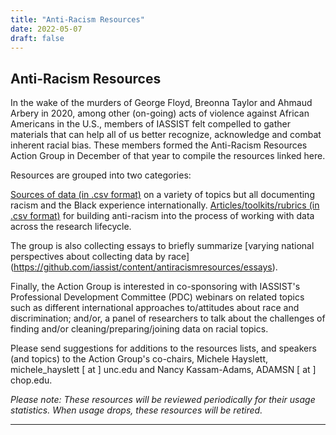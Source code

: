 ```yaml
---
title: "Anti-Racism Resources"
date: 2022-05-07
draft: false
---
```

## Anti-Racism Resources 

In the wake of the murders of George Floyd, Breonna Taylor and  Ahmaud Arbery in 2020, among other (on-going) acts of violence against African Americans in the U.S., members of IASSIST felt compelled to gather materials that can help all of us better recognize, acknowledge and combat inherent racial bias. These members formed the Anti-Racism Resources Action Group in December of that year to compile the resources linked here.

Resources are grouped into two categories:

[Sources of data (in .csv format)](https://github.com/iassist/content/antiracismresources/datasources.csv) on a variety of topics but all documenting racism and the Black experience internationally.
[Articles/toolkits/rubrics (in .csv format)](https://github.com/iassist/content/antiracismresources/arttoolkrubr.csv) for building anti-racism into the process of working with data across the research lifecycle.


The group is also collecting essays to briefly summarize [varying national perspectives about collecting data by race] (https://github.com/iassist/content/antiracismresources/essays).

Finally, the Action Group is interested in co-sponsoring with IASSIST's Professional Development Committee (PDC) webinars on related topics such as different international approaches to/attitudes about race and discrimination; and/or, a panel of researchers to talk about the challenges of finding and/or cleaning/preparing/joining data on racial topics.
  
Please send suggestions for additions to the resources lists, and speakers (and topics) to the Action Group's co-chairs, Michele Hayslett, michele_hayslett [ at ] unc.edu and Nancy Kassam-Adams, ADAMSN [ at ] chop.edu.

*Please note:  These resources will be reviewed periodically for their usage statistics.  When usage drops, these resources will be retired.*

---


